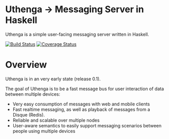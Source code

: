 # Uthenga -> Messaging Server in Haskell

Uthenga is a simple user-facing messaging server written in Haskell.

[![Build Status](https://circleci.com/gh/ArekCzarnik/Uthenga.svg?style=shield&circle-token=c7a64cfa4a1279a9a3d2a0e67209394ea3cafddf)](https://circleci.com/gh/ArekCzarnik/Uthenga.svg?style=shield)
[![Coverage Status](https://coveralls.io/repos/github/ArekCzarnik/Uthenga/badge.svg?branch=master&service=github)](https://coveralls.io/repos/github/ArekCzarnik/Uthenga/badge.svg?branch=master)


# Overview
Uthenga is in an very early state (release 0.1). 

The goal of Uthenga is to be a fast message bus for user interaction of data between multiple devices:

* Very easy consumption of messages with web and mobile clients
* Fast realtime messaging, as well as playback of messages from a Disque (Redis).
* Reliable and scalable over multiple nodes
* User-aware semantics to easily support messaging scenarios between people using multiple devices
